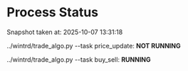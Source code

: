 # Process Status

Snapshot taken at: 2025-10-07 13:31:18

../wintrd/trade_algo.py --task price_update: **NOT RUNNING**

../wintrd/trade_algo.py --task buy_sell: **RUNNING**

